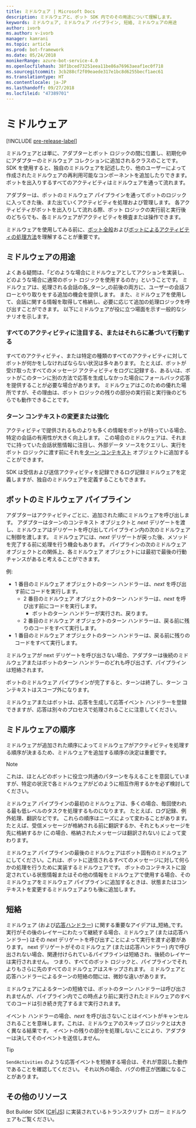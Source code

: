 ```yaml
---
title: ミドルウェア | Microsoft Docs
description: ミドルウェアと、ボット SDK 内でのその用途について理解します。
keywords: ミドルウェア, ミドルウェア パイプライン, 短絡, ミドルウェアの用途
author: ivorb
ms.author: v-ivorb
manager: kamrani
ms.topic: article
ms.prod: bot-framework
ms.date: 05/24/2018
monikerRange: azure-bot-service-4.0
ms.openlocfilehash: 38f1bced73251eea11be86a76963aeaf1ec0f718
ms.sourcegitcommit: 3cb288cf2f09eaede317e1bc8d6255becf1aec61
ms.translationtype: HT
ms.contentlocale: ja-JP
ms.lasthandoff: 09/27/2018
ms.locfileid: "47389701"
---
```

# <a name="middleware"></a>ミドルウェア

[!INCLUDE [pre-release-label](../includes/pre-release-label.md)]

ミドルウェアとは単に、アダプターとボット ロジックの間に位置し、初期化中にアダプターのミドルウェア コレクションに追加されるクラスのことです。 SDK を使用すると、独自のミドルウェアを記述したり、他のユーザーによって作成されたミドルウェアの再利用可能なコンポーネントを追加したりできます。 ボットを出入りするすべてのアクティビティはミドルウェアを通って流れます。

アダプターは、ボットのミドルウェア パイプラインを通ってボットのロジックに入ってきた後、また出ていくアクティビティを処理および管理します。 各アクティビティがボットを出入りして流れる際、ボット ロジックの実行前と実行後のどちらでも、各ミドルウェアがアクティビティを検査または操作できます。

ミドルウェアを使用してみる前に、[ボット全般](~/v4sdk/bot-builder-basics.md)および[ボットによるアクティビティの処理方法](~/v4sdk/bot-builder-concept-activity-processing.md)を理解することが重要です。

## <a name="uses-for-middleware"></a>ミドルウェアの用途
よくある疑問は、「どのような場合にミドルウェアとしてアクションを実装し、どのような場合に通常のボット ロジックを使用するのか」ということです。 ミドルウェアは、処理される会話の各_ターン_の前後の両方に、ユーザーの会話フローとやり取りをする追加の機会を提供します。 また、ミドルウェアを使用して、会話に関する情報を取得して格納し、必要に応じて追加の処理ロジックを呼び出すことができます。 以下にミドルウェアが役に立つ場面を示す一般的なシナリオを示します。

### <a name="looking-at-or-acting-on-every-activity"></a>すべてのアクティビティに注目する、またはそれらに基づいて行動する
すべてのアクティビティ、または特定の種類のすべてのアクティビティに対してボットが何かをしなければならない状況は多々あります。 たとえば、ボットが受け取ったすべてのメッセージ アクティビティをログに記録する、あるいは、ボットがこのターンに別の方法で応答を生成しなかった場合にフォールバック応答を提供することが必要な場合があります。 ミドルウェアはこのための優れた場所ですが、その理由は、ボット ロジックの残りの部分の実行前と実行後のどちらでも動作できることです。

### <a name="modifying-or-enhancing-the-turn-context"></a>ターン コンテキストの変更または強化
アクティビティで提供されるものよりも多くの情報をボットが持っている場合、特定の会話の有用性が大きく向上します。 この場合のミドルウェアは、それまでに持っていた会話状態情報に注目し、外部データ ソースをクエリし、実行をボット ロジックに渡す前にそれを[ターン コンテキスト](bot-builder-concept-activity-processing.md#turn-context) オブジェクトに追加することができます。 

SDK は受信および送信アクティビティを記録できるログ記録ミドルウェアを定義しますが、独自のミドルウェアを定義することもできます。

## <a name="the-bot-middleware-pipeline"></a>ボットのミドルウェア パイプライン
アダプターはアクティビティごとに、追加された順にミドルウェアを呼び出します。 アダプターはターンのコンテキスト オブジェクトと _next_ デリゲートを渡し、ミドルウェアはデリゲートを呼び出してパイプライン内の次のミドルウェアに制御を渡します。 ミドルウェアには、_next_ デリゲートが戻った後、メソッドを完了する前に処理を行う機会もあります。 パイプラインの次のミドルウェア オブジェクトとの関係上、各ミドルウェア オブジェクトには最初で最後の行動チャンスがあると考えることができます。

例: 

- 1 番目のミドルウェア オブジェクトのターン ハンドラーは、_next_ を呼び出す前にコードを実行します。
  - 2 番目のミドルウェア オブジェクトのターン ハンドラーは、_next_ を呼び出す前にコードを実行します。
    - ボットのターン ハンドラーが実行され、戻ります。
  - 2 番目のミドルウェア オブジェクトのターン ハンドラーは、戻る前に残りのコードをすべて実行します。
- 1 番目のミドルウェア オブジェクトのターン ハンドラーは、戻る前に残りのコードをすべて実行します。

ミドルウェアが next デリゲートを呼び出さない場合、アダプターは後続のミドルウェアまたはボットのターン ハンドラーのどれも呼び出さず、パイプラインは短絡されます。

ボットのミドルウェア パイプラインが完了すると、ターンは終了し、ターン コンテキストはスコープ外になります。

ミドルウェアまたはボットは、応答を生成して応答イベント ハンドラーを登録できますが、応答は別々のプロセスで処理されることに注意してください。

## <a name="order-of-middleware"></a>ミドルウェアの順序
ミドルウェアが追加された順序によってミドルウェアがアクティビティを処理する順序が決まるため、ミドルウェアを追加する順序の決定は重要です。

> [!NOTE]
> これは、ほとんどのボットに役立つ共通のパターンを与えることを意図していますが、特定の状況で各ミドルウェアがどのように相互作用するかを必ず検討してください。

ミドルウェア パイプラインの最初のミドルウェアは、多くの場合、毎回使われる最も低レベルのタスクを処理するものになります。 たとえば、ログ記録、例外処理、翻訳などです。 これらの順序はニーズによって変わることがあります。たとえば、受信メッセージが格納される前に翻訳するか、それともメッセージを先に格納するか (この場合、格納されたメッセージは翻訳されない) によって変わります。

ミドルウェア パイプラインの最後のミドルウェアはボット固有のミドルウェアにしてください。これは、ボットに送信されるすべてのメッセージに対して何らかの処理を行うために実装するミドルウェアです。 ボットのコンテキストに設定されている状態情報またはその他の情報をミドルウェアで使用する場合、そのミドルウェアをミドルウェア パイプラインに追加するときは、状態またはコンテキストを変更するミドルウェアよりも後に追加します。

## <a name="short-circuiting"></a>短絡
ミドルウェア (および[応答ハンドラー](./bot-builder-concept-activity-processing.md#response-event-handlers)) に関する重要なアイデアは_短絡_です。 実行がその後のレイヤーにわたって継続する場合、ミドルウェア (または応答ハンドラー) はその _next_ デリゲートを呼び出すことによって実行を渡す必要があります。  next デリゲートがそのミドルウェア (または応答ハンドラー) 内で呼び出されない場合、関連付けられているパイプラインは短絡され、後続のレイヤーは実行されません。 つまり、すべてのボット ロジックと、パイプラインでそれよりもさらに先のすべてのミドルウェアはスキップされます。 ミドルウェアと応答ハンドラーによるターンの短絡の間には、微妙な違いがあります。

ミドルウェアによるターンの短絡では、ボットのターン ハンドラーは呼び出されませんが、パイプライン内でこの時点より前に実行されたミドルウェアのすべてのコードは引き続き完了するまで実行されます。 

イベント ハンドラーの場合、_next_ を呼び出さないことはイベントがキャンセルされることを意味します。これは、ミドルウェアのスキップ ロジックとは大きく異なる結果です。 イベントの残りの部分を処理しないことにより、アダプターは決してそのイベントを送信しません。

> [!TIP]
> `SendActivities` のような応答イベントを短絡する場合は、それが意図した動作であることを確認してください。 それ以外の場合、バグの修正が困難になることがあります。

## <a name="additional-resources"></a>その他のリソース
Bot Builder SDK [[C#](https://github.com/Microsoft/botbuilder-dotnet/blob/master/libraries/Microsoft.Bot.Builder/TranscriptLoggerMiddleware.cs)|[JS](https://github.com/Microsoft/botbuilder-js/blob/master/libraries/botbuilder-core/src/transcriptLogger.ts)] に実装されているトランスクリプト ロガー ミドルウェアもご覧ください。
